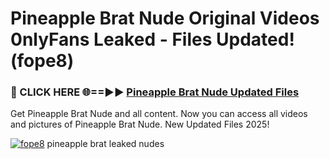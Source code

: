 # Pineapple Brat Nude Original Videos 0nlyFans Leaked - Files Updated! (fope8)

<h3>🔴 CLICK HERE 🌐==►► <a href="https://tinyurl.com/4mcuefdz" rel="nofollow">Pineapple Brat Nude Updated Files</a></h3>

Get Pineapple Brat Nude and all content. Now you can access all videos and pictures of Pineapple Brat Nude. New Updated Files 2025!

[![fope8](https://i.imgur.com/StAQSOY.gif)](https://tinyurl.com/4mcuefdz)
pineapple brat leaked nudes